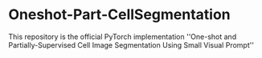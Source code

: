 # Oneshot-Part-CellSegmentation
This repository is the official PyTorch implementation ''One-shot and Partially-Supervised Cell Image Segmentation Using Small Visual Prompt''
